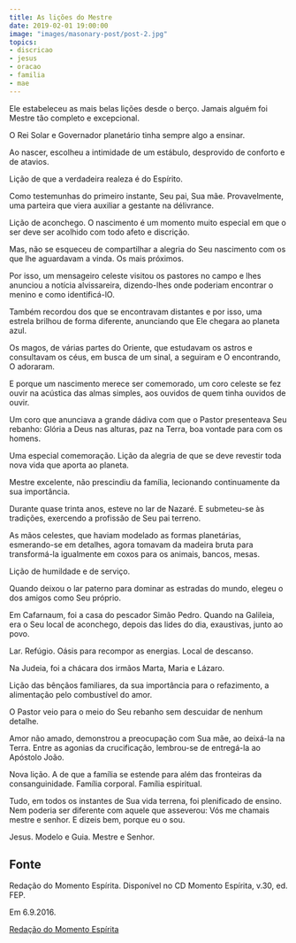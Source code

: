 ```yaml
---
title: As lições do Mestre
date: 2019-02-01 19:00:00
image: "images/masonary-post/post-2.jpg"
topics: 
- discricao
- jesus
- oracao
- familia
- mae
---
```


Ele estabeleceu as mais belas lições desde o berço. Jamais alguém foi Mestre
tão completo e excepcional.

O Rei Solar e Governador planetário tinha sempre algo a ensinar.

Ao nascer, escolheu a intimidade de um estábulo, desprovido de conforto e de
atavios.

Lição de que a verdadeira realeza é do Espírito.

Como testemunhas do primeiro instante, Seu pai, Sua mãe. Provavelmente, uma
parteira que viera auxiliar a gestante na délivrance.

Lição de aconchego. O nascimento é um momento muito especial em que o ser deve
ser acolhido com todo afeto e discrição.

Mas, não se esqueceu de compartilhar a alegria do Seu nascimento com os que lhe
aguardavam a vinda. Os mais próximos.

Por isso, um mensageiro celeste visitou os pastores no campo e lhes anunciou a
notícia alvissareira, dizendo-lhes onde poderiam encontrar o menino e como
identificá-lO.

Também recordou dos que se encontravam distantes e por isso, uma estrela
brilhou de forma diferente, anunciando que Ele chegara ao planeta azul.

Os magos, de várias partes do Oriente, que estudavam os astros e consultavam os
céus, em busca de um sinal, a seguiram e O encontrando, O adoraram.

E porque um nascimento merece ser comemorado, um coro celeste se fez ouvir na
acústica das almas simples, aos ouvidos de quem tinha ouvidos de ouvir.

Um coro que anunciava a grande dádiva com que o Pastor presenteava Seu rebanho:
Glória a Deus nas alturas, paz na Terra, boa vontade para com os homens.

Uma especial comemoração. Lição da alegria de que se deve revestir toda nova
vida que aporta ao planeta.

Mestre excelente, não prescindiu da família, lecionando continuamente da sua
importância.

Durante quase trinta anos, esteve no lar de Nazaré. E submeteu-se às tradições,
exercendo a profissão de Seu pai terreno.

As mãos celestes, que haviam modelado as formas planetárias, esmerando-se em
detalhes, agora tomavam da madeira bruta para transformá-la igualmente em coxos
para os animais, bancos, mesas.

Lição de humildade e de serviço.

Quando deixou o lar paterno para dominar as estradas do mundo, elegeu o dos
amigos como Seu próprio.

Em Cafarnaum, foi a casa do pescador Simão Pedro. Quando na Galileia, era o Seu
local de aconchego, depois das lides do dia, exaustivas, junto ao povo.

Lar. Refúgio. Oásis para recompor as energias. Local de descanso.

Na Judeia, foi a chácara dos irmãos Marta, Maria e Lázaro.

Lição das bênçãos familiares, da sua importância para o refazimento, a
alimentação pelo combustível do amor.

O Pastor veio para o meio do Seu rebanho sem descuidar de nenhum detalhe.

Amor não amado, demonstrou a preocupação com Sua mãe, ao deixá-la na Terra.
Entre as agonias da crucificação, lembrou-se de entregá-la ao Apóstolo João.

Nova lição. A de que a família se estende para além das fronteiras da
consanguinidade. Família corporal. Família espiritual.

Tudo, em todos os instantes de Sua vida terrena, foi plenificado de ensino. Nem
poderia ser diferente com aquele que asseverou: Vós me chamais mestre e senhor.
E dizeis bem, porque eu o sou.

Jesus. Modelo e Guia. Mestre e Senhor.

## Fonte
Redação do Momento Espírita.
Disponível no CD Momento Espírita, v.30, ed. FEP.

Em 6.9.2016.


[Redação do Momento Espírita](http://momento.com.br/pt/ler_texto.php?id=4381)
